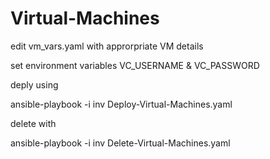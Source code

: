 # Virtual-Machines

edit vm_vars.yaml with approrpriate VM details

set environment variables VC_USERNAME & VC_PASSWORD


deply using

ansible-playbook -i inv Deploy-Virtual-Machines.yaml

delete with

ansible-playbook -i inv Delete-Virtual-Machines.yaml
